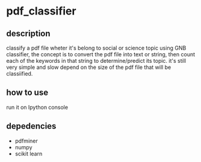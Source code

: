 # pdf_classifier 

## description

classify a pdf file wheter it's belong to social or science topic using GNB classifier, the concept is to convert the pdf file into text 
or string, then count each of the keywords in that string to determine/predict its topic. it's still very simple and slow depend on the 
size of the pdf file that will be classiified.

## how to use
run it on Ipython console

## depedencies
* pdfminer
* numpy
* scikit learn
